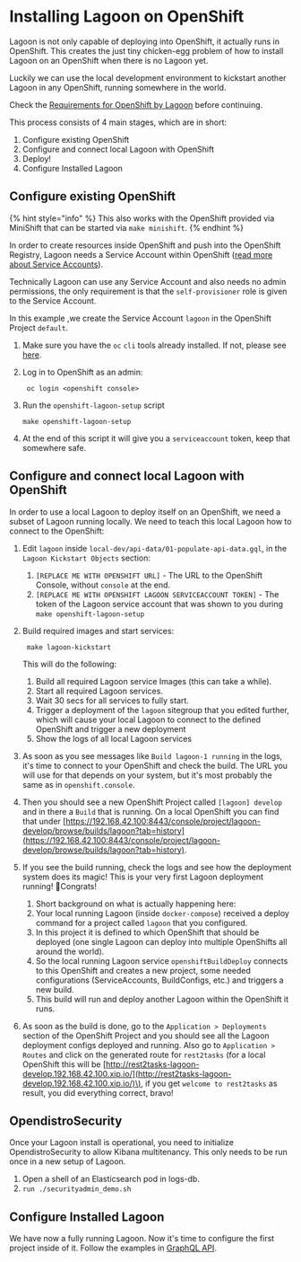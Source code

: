 # Installing Lagoon on OpenShift

Lagoon is not only capable of deploying into OpenShift, it actually runs in OpenShift. This creates the just tiny chicken-egg problem of how to install Lagoon on an OpenShift when there is no Lagoon yet.

Luckily we can use the local development environment to kickstart another Lagoon in any OpenShift, running somewhere in the world.

Check the [Requirements for OpenShift by Lagoon](https://github.com/amazeeio/lagoon/blob/main/docs/administering-lagoon/openshift_requirements.md) before continuing.

This process consists of 4 main stages, which are in short:

1. Configure existing OpenShift
2. Configure and connect local Lagoon with OpenShift
3. Deploy!
4. Configure Installed Lagoon

## Configure existing OpenShift

{% hint style="info" %}
This also works with the OpenShift provided via MiniShift that can be started via `make minishift`.
{% endhint %}

In order to create resources inside OpenShift and push into the OpenShift Registry, Lagoon needs a Service Account within OpenShift \([read more about Service Accounts](https://docs.openshift.org/latest/dev_guide/service_accounts.html)\).

Technically Lagoon can use any Service Account and also needs no admin permissions, the only requirement is that the `self-provisioner` role is given to the Service Account.

In this example ,we create the Service Account `lagoon` in the OpenShift Project `default`.

1. Make sure you have the `oc` `cli` tools already installed. If not, please see [here](https://docs.openshift.org/latest/cli_reference/get_started_cli.html#cli-reference-get-started-cli).
2. Log in to OpenShift as an admin:

   ```text
    oc login <openshift console>
   ```

3. Run the `openshift-lagoon-setup` script

   ```text
   make openshift-lagoon-setup
   ```

4. At the end of this script it will give you a `serviceaccount` token, keep that somewhere safe.

## Configure and connect local Lagoon with OpenShift

In order to use a local Lagoon to deploy itself on an OpenShift, we need a subset of Lagoon running locally. We need to teach this local Lagoon how to connect to the OpenShift:

1. Edit `lagoon` inside `local-dev/api-data/01-populate-api-data.gql`, in the `Lagoon Kickstart Objects` section:
   1. `[REPLACE ME WITH OPENSHIFT URL]` - The URL to the OpenShift Console, without `console` at the end.
   2. `[REPLACE ME WITH OPENSHIFT LAGOON SERVICEACCOUNT TOKEN]` - The token of the Lagoon service account that was shown to you during `make openshift-lagoon-setup`
2. Build required images and start services:

   ```text
    make lagoon-kickstart
   ```

   This will do the following:

   1. Build all required Lagoon service Images \(this can take a while\).
   2. Start all required Lagoon services.
   3. Wait 30 secs for all services to fully start.
   4. Trigger a deployment of the `lagoon` sitegroup that you edited further, which will cause your local Lagoon to connect to the defined OpenShift and trigger a new deployment
   5. Show the logs of all local Lagoon services

3. As soon as you see messages like `Build lagoon-1 running` in the logs, it's time to connect to your OpenShift and check the build. The URL you will use for that depends on your system, but it's most probably the same as in `openshift.console`.
4. Then you should see a new OpenShift Project called `[lagoon] develop` and in there a `Build` that is running. On a local OpenShift you can find that under [https://192.168.42.100:8443/console/project/lagoon-develop/browse/builds/lagoon?tab=history](https://192.168.42.100:8443/console/project/lagoon-develop/browse/builds/lagoon?tab=history).
5. If you see the build running, check the logs and see how the deployment system does its magic! This is your very first Lagoon deployment running! 🎉Congrats!
   1. Short background on what is actually happening here:
   2. Your local running Lagoon \(inside `docker-compose`\) received a deploy command for a project called `lagoon` that you configured.
   3. In this project it is defined to which OpenShift that should be deployed \(one single Lagoon can deploy into multiple OpenShifts all around the world\).
   4. So the local running Lagoon service `openshiftBuildDeploy` connects to this OpenShift and creates a new project, some needed configurations \(ServiceAccounts, BuildConfigs, etc.\) and triggers a new build.
   5. This build will run and deploy another Lagoon within the OpenShift it runs.
6. As soon as the build is done, go to the `Application > Deployments` section of the OpenShift Project and you should see all the Lagoon deployment configs deployed and running. Also go to `Application > Routes` and click on the generated route for `rest2tasks` \(for a local OpenShift this will be [http://rest2tasks-lagoon-develop.192.168.42.100.xip.io/](http://rest2tasks-lagoon-develop.192.168.42.100.xip.io/)\), if you get `welcome to rest2tasks` as result, you did everything correct, bravo!

## OpendistroSecurity

Once your Lagoon install is operational, you need to initialize OpendistroSecurity to allow Kibana multitenancy. This only needs to be run once in a new setup of Lagoon.

1. Open a shell of an Elasticsearch pod in logs-db.
2. `run ./securityadmin_demo.sh`

## Configure Installed Lagoon

We have now a fully running Lagoon. Now it's time to configure the first project inside of it. Follow the examples in [GraphQL API](graphql-queries.md).

